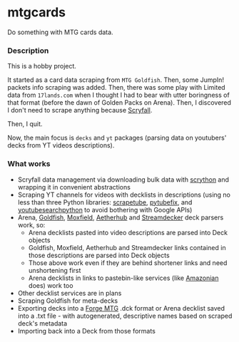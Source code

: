 # mtgcards
Do something with MTG cards data.

### Description

This is a hobby project.

It started as a card data scraping from `MTG Goldfish`. Then, some JumpIn! packets info scraping 
was added. Then, there was some play with Limited data from `17lands.com` when I thought I had to 
bear with utter boringness of that format (before the dawn of Golden Packs on Arena). Then, I 
discovered I don't need to scrape anything because [Scryfall](https://scryfall.com).

Then, I quit.

Now, the main focus is `decks` and `yt` packages (parsing data on youtubers' decks from YT videos 
descriptions).

### What works

* Scryfall data management via downloading bulk data with [scrython](https://github.com/NandaScott/Scrython) and wrapping it in convenient 
  abstractions
* Scraping YT channels for videos with decklists in descriptions (using no less than three Python 
  libraries: [scrapetube](https://github.com/dermasmid/scrapetube), [pytubefix](https://github.com/JuanBindez/pytubefix), and [youtubesearchpython](https://github.com/alexmercerind/youtube-search-python) to avoid bothering with Google 
  APIs)
* Arena, [Goldfish](https://www.mtggoldfish.com), [Moxfield](https://www.moxfield.com), [Aetherhub](https://aetherhub.com) and [Streamdecker](https://www.streamdecker.com/landing) deck parsers work, so:
    * Arena decklists pasted into video descriptions are parsed into Deck objects
    * Goldfish, Moxfield, Aetherhub and Streamdecker links contained in those descriptions are parsed into Deck objects
    * Those above work even if they are behind shortener links and need unshortening first
    * Arena decklists in links to pastebin-like services (like [Amazonian](https://www.youtube.com/@Amazonian) does) work too
* Other decklist services are in plans
* Scraping Goldfish for meta-decks
* Exporting decks into a [Forge MTG](https://github.com/Card-Forge/forge) .dck format or Arena decklist saved into a .txt file - with 
  autogenerated, descriptive names based on scraped deck's metadata
* Importing back into a Deck from those formats




